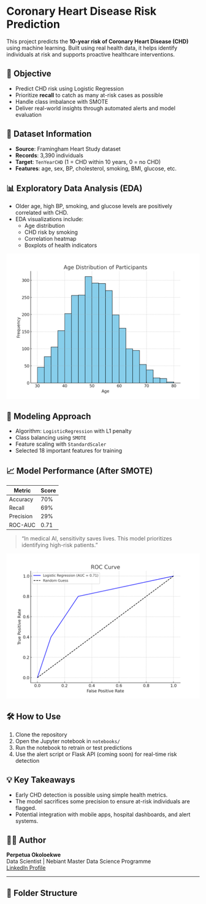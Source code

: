 # Coronary Heart Disease Risk Prediction

This project predicts the **10-year risk of Coronary Heart Disease (CHD)** using machine learning. Built using real health data, it helps identify individuals at risk and supports proactive healthcare interventions.

## 🚀 Objective

- Predict CHD risk using Logistic Regression
- Prioritize **recall** to catch as many at-risk cases as possible
- Handle class imbalance with SMOTE
- Deliver real-world insights through automated alerts and model evaluation

## 🧠 Dataset Information

- **Source**: Framingham Heart Study dataset
- **Records**: 3,390 individuals
- **Target**: `TenYearCHD` (1 = CHD within 10 years, 0 = no CHD)
- **Features**: age, sex, BP, cholesterol, smoking, BMI, glucose, etc.

## 📊 Exploratory Data Analysis (EDA)

- Older age, high BP, smoking, and glucose levels are positively correlated with CHD.
- EDA visualizations include:
  - Age distribution
  - CHD risk by smoking
  - Correlation heatmap
  - Boxplots of health indicators

![EDA](images/EDA_visuals.png)

## 🧪 Modeling Approach

- Algorithm: `LogisticRegression` with L1 penalty
- Class balancing using `SMOTE`
- Feature scaling with `StandardScaler`
- Selected 18 important features for training

## 📈 Model Performance (After SMOTE)

| Metric     | Score     |
|------------|-----------|
| Accuracy   | 70%       |
| Recall     | 69%       |
| Precision  | 29%       |
| ROC-AUC    | 0.71      |

> “In medical AI, sensitivity saves lives. This model prioritizes identifying high-risk patients.”

![ROC Curve](images/ROC_curve.png)

## 🛠️ How to Use

1. Clone the repository
2. Open the Jupyter notebook in `notebooks/`
3. Run the notebook to retrain or test predictions
4. Use the alert script or Flask API (coming soon) for real-time risk detection

## 💡 Key Takeaways

- Early CHD detection is possible using simple health metrics.
- The model sacrifices some precision to ensure at-risk individuals are flagged.
- Potential integration with mobile apps, hospital dashboards, and alert systems.

## 👩‍💻 Author

**Perpetua Okoloekwe**  
Data Scientist | Nebiant Master Data Science Programme  
[LinkedIn Profile](https://www.linkedin.com/in/perpetua-okoloekwe)

---

## 📂 Folder Structure

